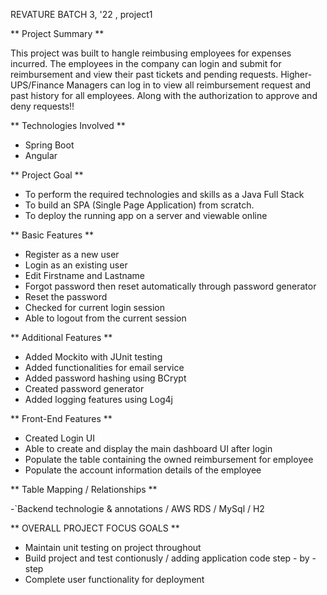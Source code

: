 REVATURE BATCH 3, '22 , project1

** Project Summary **

This project was built to hangle reimbusing employees for expenses incurred. 
The employees in the company can login and submit for reimbursement and view their past tickets and pending requests.
Higher-UPS/Finance Managers can log in to view all reimbursement request and past history for all employees. Along with the authorization to approve and deny requests!!

** Technologies Involved **
- Spring Boot
- Angular

** Project Goal **
- To perform the required technologies and skills as a Java Full Stack
- To build an SPA (Single Page Application) from scratch.
- To deploy the running app on a server and viewable online

** Basic Features **
- Register as a new user
- Login as an existing user
- Edit Firstname and Lastname
- Forgot password then reset automatically through password generator
- Reset the password
- Checked for current login session
- Able to logout from the current session


** Additional Features **
- Added Mockito with JUnit testing 
- Added functionalities for email service
- Added password hashing using BCrypt
- Created password generator
- Added logging features using Log4j

** Front-End Features **
- Created Login UI
- Able to create and display the main dashboard UI after login
- Populate the table containing the owned reimbursement for employee
- Populate the account information details of the employee 

** Table Mapping / Relationships **

-`Backend technologie & annotations / AWS RDS / MySql / H2

** OVERALL PROJECT FOCUS GOALS **
- Maintain unit testing on project throughout 
- Build project and test contionusly / adding application code  step - by - step
- Complete user functionality for deployment 

